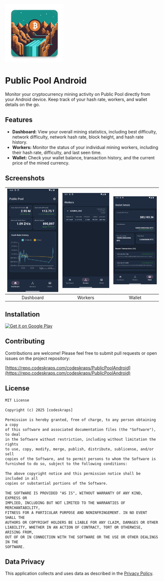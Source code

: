 ![logo](app/src/main/res/mipmap-xxxhdpi/ic_launcher.webp)

# Public Pool Android

Monitor your cryptocurrency mining activity on Public Pool directly from your Android device. Keep track of your hash rate, workers, and wallet details on the go.

## Features

*   **Dashboard:** View your overall mining statistics, including best difficulty, network difficulty, network hash rate, block height, and hash rate history.
*   **Workers:** Monitor the status of your individual mining workers, including their hash rate, difficulty, and last seen time.
*   **Wallet:** Check your wallet balance, transaction history, and the current price of the mined currency.

## Screenshots

![Dashboard](screenshots/dashboard.png) | ![Workers](screenshots/workers.png) | ![Wallet](screenshots/wallet.png)
:-------------------------:|:-------------------------:|:-------------------------:
Dashboard | Workers | Wallet

## Installation

[![Get it on Google Play](https://play.google.com/intl/en_us/badges/static/images/badges/en_badge_web_generic.png)](https://play.google.com/store/apps/details?id=com.codeskraps.publicpool)

## Contributing

Contributions are welcome! Please feel free to submit pull requests or open issues on the project repository:

[https://repo.codeskraps.com/codeskraps/PublicPoolAndroid](https://repo.codeskraps.com/codeskraps/PublicPoolAndroid)

## License

```
MIT License

Copyright (c) 2025 [codeskraps]

Permission is hereby granted, free of charge, to any person obtaining a copy
of this software and associated documentation files (the "Software"), to deal
in the Software without restriction, including without limitation the rights
to use, copy, modify, merge, publish, distribute, sublicense, and/or sell
copies of the Software, and to permit persons to whom the Software is
furnished to do so, subject to the following conditions:

The above copyright notice and this permission notice shall be included in all
copies or substantial portions of the Software.

THE SOFTWARE IS PROVIDED "AS IS", WITHOUT WARRANTY OF ANY KIND, EXPRESS OR
IMPLIED, INCLUDING BUT NOT LIMITED TO THE WARRANTIES OF MERCHANTABILITY,
FITNESS FOR A PARTICULAR PURPOSE AND NONINFRINGEMENT. IN NO EVENT SHALL THE
AUTHORS OR COPYRIGHT HOLDERS BE LIABLE FOR ANY CLAIM, DAMAGES OR OTHER
LIABILITY, WHETHER IN AN ACTION OF CONTRACT, TORT OR OTHERWISE, ARISING FROM,
OUT OF OR IN CONNECTION WITH THE SOFTWARE OR THE USE OR OTHER DEALINGS IN THE
SOFTWARE.
```

## Data Privacy

This application collects and uses data as described in the [Privacy Policy](privacy_policy.md). 